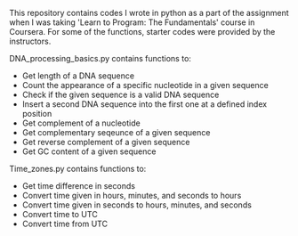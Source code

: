 This repository contains codes I wrote in python as a part of the assignment when I was taking 'Learn to Program: The Fundamentals' course in Coursera. For some of the functions, starter codes were provided by the instructors.

DNA_processing_basics.py contains functions to:
- Get length of a DNA sequence
- Count the appearance of a specific nucleotide in a given sequence
- Check if the given sequence is a valid DNA sequence
- Insert a second DNA sequence into the first one at a defined index position
- Get complement of a nucleotide
- Get complementary seqeunce of a given sequence
- Get reverse complement of a given sequence
- Get GC content of a given sequence


Time_zones.py contains functions to:
- Get time difference in seconds
- Convert time given in hours, minutes, and seconds to hours
- Convert time given in seconds to hours, minutes, and seconds
- Convert time to UTC
- Convert time from UTC
